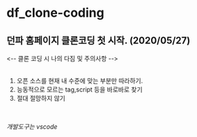 df_clone-coding 
=================

던파 홈페이지 클론코딩 첫 시작. (2020/05/27)
--------------------------------------

<-- 클론 코딩 시 나의 다짐 및 주의사항 -->
<br><br>
1. 오픈 소스를 현재 내 수준에 맞는 부분만 따라하기.
2. 능동적으로 모르는 tag,script 등을 바로바로 찾기
3. 절대 절망하지 않기
<br>

*개발도구는 vscode*


